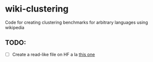 # wiki-clustering
Code for creating clustering benchmarks for arbitrary languages using wikipedia

## TODO: 
- [ ] Create a read-like file on HF a la [this one](https://huggingface.co/datasets/mteb/amazon_reviews_multi/blob/main/amazon_reviews_multi.py)